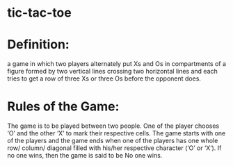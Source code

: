 # tic-tac-toe

# Definition:

a game in which two players alternately put Xs and Os in compartments of a figure formed by two vertical lines crossing two horizontal lines and each tries to get a row of three Xs or three Os before the opponent does.

# Rules of the Game:

The game is to be played between two people.
One of the player chooses ‘O’ and the other ‘X’ to mark their respective cells.
The game starts with one of the players and the game ends when one of the players has one whole row/ column/ diagonal filled with his/her respective character (‘O’ or ‘X’).
If no one wins, then the game is said to be No one wins.
